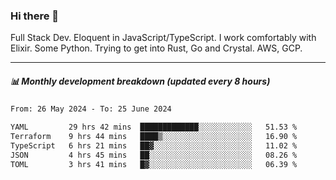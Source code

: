 ### Hi there 👋

Full Stack Dev. Eloquent in JavaScript/TypeScript. I work comfortably with Elixir. Some Python. Trying to get into Rust, Go and Crystal. AWS, GCP.

***

##### 📊 Monthly development breakdown (updated every 8 hours)

<!--START_SECTION:waka-->

```txt
From: 26 May 2024 - To: 25 June 2024

YAML         29 hrs 42 mins  █████████████░░░░░░░░░░░░   51.53 %
Terraform    9 hrs 44 mins   ████▒░░░░░░░░░░░░░░░░░░░░   16.90 %
TypeScript   6 hrs 21 mins   ██▓░░░░░░░░░░░░░░░░░░░░░░   11.02 %
JSON         4 hrs 45 mins   ██░░░░░░░░░░░░░░░░░░░░░░░   08.26 %
TOML         3 hrs 41 mins   █▓░░░░░░░░░░░░░░░░░░░░░░░   06.39 %
```

<!--END_SECTION:waka-->
